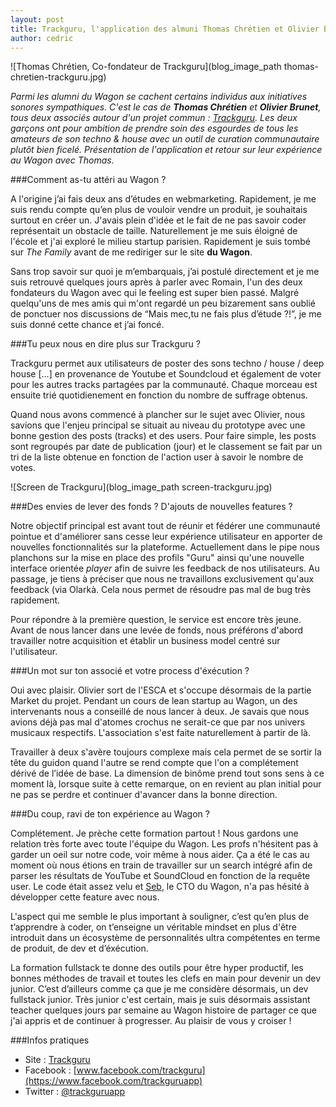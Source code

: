 ```yaml
---
layout: post
title: Trackguru, l'application des almuni Thomas Chrétien et Olivier Brunet dédiée au son techno
author: cedric
---
```


![Thomas Chrétien, Co-fondateur de Trackguru](blog_image_path thomas-chretien-trackguru.jpg)

*Parmi les alumni du Wagon se cachent certains individus aux initiatives sonores sympathiques. C'est le cas de **Thomas Chrétien** et **Olivier Brunet**, tous deux associés autour d'un projet commun : [Trackguru](http://www.trackguru.co/). Les deux garçons ont pour ambition de prendre soin des esgourdes de tous les amateurs de son techno & house avec un outil de curation communautaire plutôt bien ficelé. Présentation de l'application et retour sur leur expérience au Wagon avec Thomas.*

###Comment as-tu attéri au Wagon ?

A l'origine j’ai fais deux ans d’études en webmarketing. Rapidement, je me suis rendu compte qu’en plus de vouloir vendre un produit, je souhaitais surtout en créer un. J'avais plein d'idée et le fait de ne pas savoir coder représentait un obstacle de taille. Naturellement je me suis éloigné de l'école et j'ai exploré le milieu startup parisien. Rapidement je suis tombé sur *The Family* avant de me rediriger sur le site **du Wagon**.

Sans trop savoir sur quoi je m’embarquais, j’ai postulé directement et je me suis retrouvé quelques jours après à parler avec Romain, l'un des deux fondateurs du Wagon avec qui le feeling est super bien passé. Malgré quelqu'uns de mes amis qui m'ont regardé un peu bizarement sans oublié de ponctuer nos discussions de “Mais mec,tu ne fais plus d’étude ?!”, je me suis donné cette chance et j’ai foncé.

###Tu peux nous en dire plus sur Trackguru ?

Trackguru permet aux utilisateurs de poster des sons techno / house / deep house [...] en provenance de Youtube et Soundcloud et également de voter pour les autres tracks partagées par la communauté. Chaque morceau est ensuite trié quotidienement en fonction du nombre de suffrage obtenus.

Quand nous avons commencé à plancher sur le sujet avec Olivier, nous savions que l'enjeu principal se situait au niveau du prototype avec une bonne gestion des posts (tracks) et des users. Pour faire simple, les posts sont regroupés par date de publication (jour) et le classement se fait par un tri de la liste obtenue en fonction de l'action user à savoir le nombre de votes.

![Screen de Trackguru](blog_image_path screen-trackguru.jpg)

###Des envies de lever des fonds ? D'ajouts de nouvelles features ?

Notre objectif principal est avant tout de réunir et fédérer une communauté pointue et d'améliorer sans cesse leur expérience utilisateur en apporter de nouvelles fonctionnalités sur la plateforme. Actuellement dans le pipe nous planchons sur la mise en place des profils "Guru" ainsi qu'une nouvelle interface orientée *player* afin de suivre les feedback de nos utilisateurs. Au passage, je tiens à préciser que nous ne travaillons exclusivement qu'aux feedback (via Olarkà. Cela nous permet de résoudre pas mal de bug très rapidement.

Pour répondre à la première question, le service est encore très jeune. Avant de nous lancer dans une levée de fonds, nous préférons d'abord travailler notre acquisition et établir un business model centré sur l'utilisateur.

###Un mot sur ton associé et votre process d'éxécution ?

Oui avec plaisir. Olivier sort de l'ESCA et s'occupe désormais de la partie Market du projet. Pendant un cours de lean startup au Wagon, un des intervenants nous a conseillé de nous lancer à deux. Je savais que nous avions déjà pas mal d'atomes crochus ne serait-ce que par nos univers musicaux respectifs. L'association s'est faite naturellement à partir de là.

Travailler à deux s'avère toujours complexe mais cela permet de se sortir la tête du guidon quand l'autre se rend compte que l'on a complétement dérivé de l’idée de base. La dimension de binôme prend tout sons sens à ce moment là, lorsque suite à cette remarque, on en revient au plan initial pour ne pas se perdre et continuer d'avancer dans la bonne direction.

###Du coup, ravi de ton expérience au Wagon ?

Complétement. Je prèche cette formation partout ! Nous gardons une relation très forte avec toute l'équipe du Wagon. Les profs n'hésitent pas à garder un oeil sur notre code, voir même à nous aider. Ça a été le cas au moment où nous étions en train de travailler sur un search intégré afin de parser les résultats de YouTube et SoundCloud en fonction de la requête user. Le code était assez velu et [Seb](https://twitter.com/ssaunier), le CTO du Wagon, n'a pas hésité à développer cette feature avec nous.

L'aspect qui me semble le plus important à souligner, c’est qu’en plus de t’apprendre à coder, on t’enseigne un véritable mindset en plus d'être introduit dans un écosystème de personnalités ultra compétentes en terme de produit, de dev et d’éxécution.

La formation fullstack te donne des outils pour être hyper productif, les bonnes méthodes de travail et toutes les clefs en main pour devenir un dev junior. C’est d’ailleurs comme ça que je me considère désormais, un dev fullstack junior. Très junior c'est certain, mais je suis désormais assistant teacher quelques jours par semaine au Wagon histoire de partager ce que j'ai appris et de continuer à progresser. Au plaisir de vous y croiser !

###Infos pratiques
- Site : [Trackguru](http://www.trackguru.co/)
- Facebook : [www.facebook.com/trackguru](https://www.facebook.com/trackguruapp)
- Twitter : [@trackguruapp](https://twitter.com/trackguruapp)


